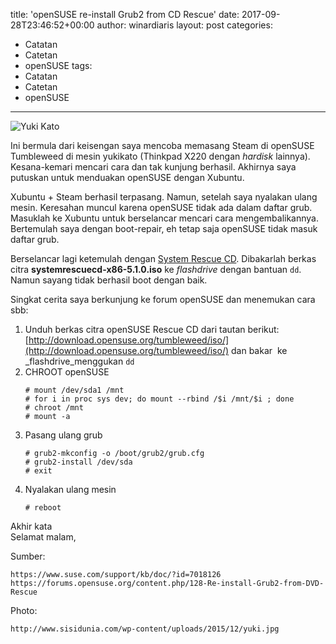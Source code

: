 title: 'openSUSE re-install Grub2 from CD Rescue'
date: 2017-09-28T23:46:52+00:00
author: winardiaris
layout: post
categories:
  - Catatan
  - Catetan
  - openSUSE
tags:
  - Catatan
  - Catetan
  - openSUSE
---
![Yuki Kato](http://www.sisidunia.com/wp-content/uploads/2015/12/yuki.jpg "Yuki Kato")

Ini bermula dari keisengan saya mencoba memasang Steam di openSUSE Tumbleweed di mesin yukikato (Thinkpad X220 dengan _hardisk_  lainnya). Kesana-kemari mencari cara dan tak kunjung berhasil. Akhirnya saya putuskan untuk menduakan openSUSE dengan Xubuntu.

Xubuntu + Steam berhasil terpasang. Namun, setelah saya nyalakan ulang mesin. Keresahan muncul karena openSUSE tidak ada dalam daftar grub. Masuklah ke Xubuntu untuk berselancar mencari cara mengembalikannya. Bertemulah saya dengan boot-repair, eh tetap saja openSUSE tidak masuk daftar grub.

Berselancar lagi ketemulah dengan [System Rescue CD](http://www.system-rescue-cd.org/Download/). Dibakarlah berkas citra __systemrescuecd-x86-5.1.0.iso__ ke _flashdrive_ dengan bantuan `dd`. Namun sayang tidak berhasil boot dengan baik.

Singkat cerita saya berkunjung ke forum openSUSE dan menemukan cara sbb:
1. Unduh berkas citra openSUSE Rescue CD dari tautan berikut: [http://download.opensuse.org/tumbleweed/iso/](http://download.opensuse.org/tumbleweed/iso/) dan bakar  ke _flashdrive_menggukan `dd`
2. CHROOT openSUSE  
    ```
    # mount /dev/sda1 /mnt
    # for i in proc sys dev; do mount --rbind /$i /mnt/$i ; done
    # chroot /mnt
    # mount -a
    ```
3. Pasang ulang grub
    ```
    # grub2-mkconfig -o /boot/grub2/grub.cfg
    # grub2-install /dev/sda
    # exit
    ```
4. Nyalakan ulang mesin  
    ```
    # reboot
    ```

Akhir kata  
Selamat malam,

Sumber:
```
https://www.suse.com/support/kb/doc/?id=7018126
https://forums.opensuse.org/content.php/128-Re-install-Grub2-from-DVD-Rescue
```

Photo:
```
http://www.sisidunia.com/wp-content/uploads/2015/12/yuki.jpg
```
